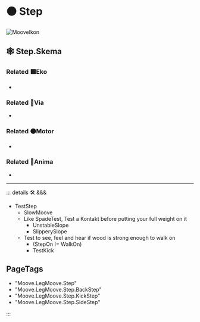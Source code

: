 # 🟠 <motor>Step</motor>

![MooveIkon](/BetaIkon/Mooves_Ikon.png)

## 🕸 Step.Skema

### Related 🟩<ekos>Eko</ekos>

-

### Related 🔻<via>Via</via>

-

### Related 🟠<motor>Motor</motor>

-

### Related 💜<anima>Anima</anima>

-

---

<!-- =================================================== -->
<!-- =================================================== -->
<!-- =================================================== -->
<!-- =================================================== -->
<!-- =================================================== -->
::: details 🛠 <dev>&&&</dev>

- TestStep
    - SlowMoove
    - Like SpadeTest, Test a Kontakt before putting your full weight on it
        - UnstableSlope
        - SlipperySlope
    - Test to see, feel and hear if wood is strong enough to walk on
        - (StepOn != WalkOn)
        - TestKick

<h2>PageTags</h2>

- "Moove.LegMoove.Step"
- "Moove.LegMoove.Step.BackStep"
- "Moove.LegMoove.Step.KickStep"
- "Moove.LegMoove.Step.SideStep"

:::
